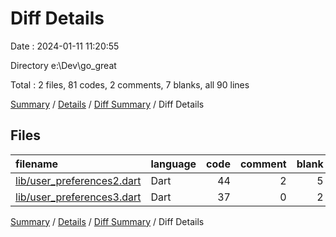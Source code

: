 # Diff Details

Date : 2024-01-11 11:20:55

Directory e:\\Dev\\go_great

Total : 2 files,  81 codes, 2 comments, 7 blanks, all 90 lines

[Summary](results.md) / [Details](details.md) / [Diff Summary](diff.md) / Diff Details

## Files
| filename | language | code | comment | blank | total |
| :--- | :--- | ---: | ---: | ---: | ---: |
| [lib/user_preferences2.dart](/lib/user_preferences2.dart) | Dart | 44 | 2 | 5 | 51 |
| [lib/user_preferences3.dart](/lib/user_preferences3.dart) | Dart | 37 | 0 | 2 | 39 |

[Summary](results.md) / [Details](details.md) / [Diff Summary](diff.md) / Diff Details